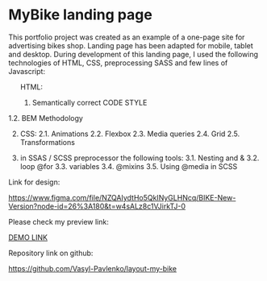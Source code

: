 # MyBike landing page

This portfolio project was created as an example of a one-page site for advertising bikes shop.
Landing page has been adapted for mobile, tablet and desktop.
During development of this landing page, I used the following technologies of HTML, CSS, preprocessing SASS and few lines of Javascript:

<ol> HTML:
  <ol>
  <li> Semantically correct CODE STYLE</li></ol></ol>
  1.2. BEM Methodology

2. CSS:
  2.1. Animations
  2.2. Flexbox
  2.3. Media queries
  2.4. Grid
  2.5. Transformations

3. in SSAS / SCSS preprocessor the following tools:
  3.1. Nesting and &
  3.2. loop @for
  3.3. variables
  3.4. @mixins
  3.5. Using @media in SCSS

Link for design:

https://www.figma.com/file/NZQAIydtHo5QkINyGLHNcq/BIKE-New-Version?node-id=26%3A180&t=w4sALz8c1VJirkTJ-0

Please check my preview link:

[DEMO LINK](https://vasyl-pavlenko.github.io/layout-my-bike)

Repository link on github:

https://github.com/Vasyl-Pavlenko/layout-my-bike
